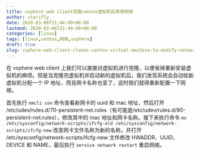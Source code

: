 ```yaml
---
title: vsphere web client克隆centos虚拟机后修改网络
author: starifly
date: 2020-03-06T21:44:49+08:00
lastmod: 2020-03-06T21:44:49+08:00
categories: [linux]
tags: [linux,centos,网络,vsphere]
draft: true
slug: vsphere-web-client-clones-centos-virtual-machine-to-modify-network
---
```


在 vsphere web client 上我们可以直接对虚拟机进行克隆，以便省掉重新安装虚拟机的麻烦。但是当克隆完虚拟机并启动新的虚拟机后，我们发现系统会自动给新虚拟机分配一个 IP 地址，而且网卡名称也变了，这时我们就得重新配置一下网络。

首先执行 `nmcli con` 命令查看新网卡的 uuid 和 mac 地址，然后打开 /etc/udev/rules.d/70-persistent-net.rules（有可能是/etc/udev/rules.d/90-persistent-net.rules），修改其中的 mac 地址和网卡名称。接下来执行命令 `mv /etc/sysconfig/network-scripts/ifcfg-old /etc/sysconfig/network-scripts/ifcfg-new` 改变网卡文件名称为新的名称，并打开 /etc/sysconfig/network-scripts/ifcfg-new 文件修改 HWADDR、UUID、DEVICE 和 NAME，最后执行 `service network restart` 重启网络。
